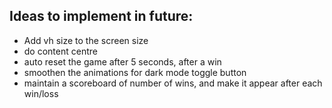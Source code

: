 <h2> Ideas to implement in future:</h2>
<ul>
  <li> Add vh size to the screen size</li>
  <li> do content centre</li>
  <li> auto reset the game after 5 seconds, after a win</li>
  <li> smoothen the animations for dark mode toggle button</li>
  <li> maintain a scoreboard of number of wins, and make it appear after each win/loss</li>
  
  
  
  
</ul>

